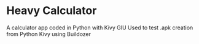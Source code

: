 ﻿# Heavy Calculator
 A calculator app coded in Python with Kivy GIU
 Used to test .apk creation from Python Kivy using Buildozer

